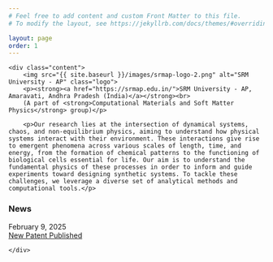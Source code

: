 ```yaml
---
# Feel free to add content and custom Front Matter to this file.
# To modify the layout, see https://jekyllrb.com/docs/themes/#overriding-theme-defaults

layout: page
order: 1
---
```


<html lang="en">
<head>
    <meta charset="UTF-8">
    <meta name="viewport" content="width=device-width, initial-scale=0.5">
    <title>{{ page.title }}</title>
    <style>
        .content {
            text-align: justify;
            position: relative;
        }
        .logo {
            position: absolute;
            right: 10px; /* Slightly shifts the logo left */
            top: -10px; /* Slightly shifts the logo up */
            width: 160px; /* Adjust logo size */
        }
        .news-links {
            margin-top: 20px;
        }
    </style>
</head>
<body>

    <div class="content">
        <img src="{{ site.baseurl }}/images/srmap-logo-2.png" alt="SRM University - AP" class="logo">
        <p><strong><a href="https://srmap.edu.in/">SRM University - AP, Amaravati, Andhra Pradesh (India)</a></strong><br>
        (A part of <strong>Computational Materials and Soft Matter Physics</strong> group)</p>

        <p>Our research lies at the intersection of dynamical systems, chaos, and non-equilibrium physics, aiming to understand how physical systems interact with their environment. These interactions give rise to emergent phenomena across various scales of length, time, and energy, from the formation of chemical patterns to the functioning of biological cells essential for life. Our aim is to understand the fundamental physics of these processes in order to inform and guide experiments toward designing synthetic systems. To tackle these challenges, we leverage a diverse set of analytical methods and computational tools.</p>

<div class="news-links">
            <h3>News</h3>
            <div class="news-item">
                <div class="news-date">February 9, 2025</div>
                <div class="news-link"><a href="{{ site.baseurl }}/posts/2025/02/09/post1.html">New Patent Published</a></div>
            </div>
        </div>

        
    </div>
</body>
</html>





